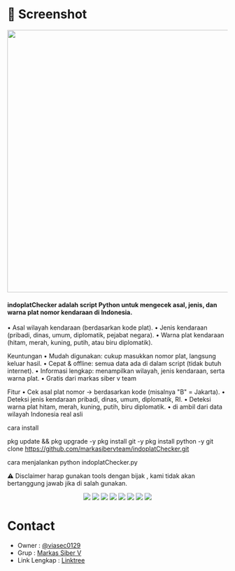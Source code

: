 # 📸 Screenshot
<p align="center">
  <img src="https://postimg.cc/n9FDk8xr/alt="CyberIP Screenshot" width="600"/>
</p>


#### indoplatChecker adalah script Python untuk mengecek asal, jenis, dan warna plat nomor kendaraan di Indonesia.

• Asal wilayah kendaraan (berdasarkan kode plat).
• Jenis kendaraan (pribadi, dinas, umum, diplomatik, pejabat negara).
• Warna plat kendaraan (hitam, merah, kuning, putih, atau biru diplomatik).

Keuntungan
• Mudah digunakan: cukup masukkan nomor plat, langsung keluar hasil.
• Cepat & offline: semua data ada di dalam script (tidak butuh internet).
• Informasi lengkap: menampilkan wilayah, jenis kendaraan, serta warna plat.
• Gratis dari markas siber v team

Fitur
• Cek asal plat nomor → berdasarkan kode (misalnya "B" = Jakarta).
• Deteksi jenis kendaraan pribadi, dinas, umum, diplomatik, RI.
• Deteksi warna plat  hitam, merah, kuning, putih, biru diplomatik.
• di ambil dari data wilayah Indonesia real asli

cara install

pkg update && pkg upgrade -y
pkg install git -y
pkg install python -y
git clone https://github.com/markasibervteam/indoplatChecker.git

cara menjalankan 
python indoplatChecker.py

⚠️ Disclaimer
harap gunakan tools dengan bijak , kami tidak akan bertanggung jawab jika di salah gunakan. 

<p align="center">
  <img src="https://img.shields.io/badge/Brave-FF1B2D?style=for-the-badge&logo=Brave&logoColor=white" />
  <img src="https://img.shields.io/badge/Tor_Browser-7D4698?style=for-the-badge&logo=Tor-Browser&logoColor=white" />
  <img src="https://img.shields.io/badge/tmux-1BB91F?style=for-the-badge&logo=tmux&logoColor=white" />
  <img src="https://img.shields.io/badge/GIT-E44C30?style=for-the-badge&logo=git&logoColor=white" />
  <img src="https://img.shields.io/badge/GitHub-100000?style=for-the-badge&logo=github&logoColor=white" />
  <img src="https://img.shields.io/badge/Wireshark-1679A7?style=for-the-badge&logo=Wireshark&logoColor=white" />
  <img src="https://img.shields.io/badge/burpsuite-FF6633?style=for-the-badge&logo=burpsuite&logoColor=white" />
  <img src="https://img.shields.io/badge/metasploit-2596CD?style=for-the-badge&logo=metasploit&logoColor=white" />
</p>

# Contact
- Owner : [@viasec0129](https://t.me/viasec0129)  
- Grup : [Markas Siber V](https://t.me/markassiberv)  
- Link Lengkap : [Linktree](https://linktr.ee/linklengkapkami)
